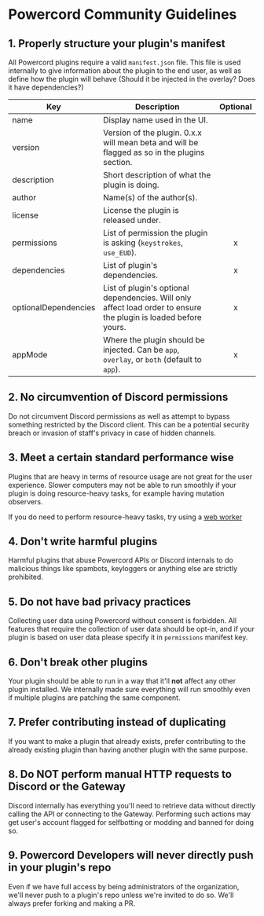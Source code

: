 # Powercord Community Guidelines

## 1. Properly structure your plugin's manifest

All Powercord plugins require a valid `manifest.json` file.
This file is used internally to give information about the plugin to the end user, as well as define how the plugin
will behave (Should it be injected in the overlay? Does it have dependencies?)

| Key                  | Description                                                                                                     | Optional |
|----------------------|-----------------------------------------------------------------------------------------------------------------|:----------:|
| name                 | Display name used in the UI.                                                                                     |          |
| version              | Version of the plugin. 0.x.x will mean beta and will be flagged as so in the plugins section.                                 |          |
| description          | Short description of what the plugin is doing.                                                                   |          |
| author               | Name(s) of the author(s).                                                                                        |          |
| license              | License the plugin is released under.                                                                                     |          |
| permissions          | List of permission the plugin is asking (`keystrokes`, `use_EUD`).                                               | x        |
| dependencies         | List of plugin's dependencies.                                                                                | x        |
| optionalDependencies | List of plugin's optional dependencies. Will only affect load order to ensure the plugin is loaded before yours. | x        |
| appMode              | Where the plugin should be injected. Can be `app`, `overlay`, or `both` (default to `app`).                      | x        |

## 2. No circumvention of Discord permissions

Do not circumvent Discord permissions as well as attempt to bypass something restricted by the Discord client. This can be a potential security breach or invasion of staff's privacy in case of hidden channels.

## 3. Meet a certain standard performance wise

Plugins that are heavy in terms of resource usage are not great for the user experience. Slower computers may not
be able to run smoothly if your plugin is doing resource-heavy tasks, for example having mutation observers.

If you do need to perform resource-heavy tasks, try using a [web worker](https://developer.mozilla.org/en-US/docs/Web/API/Web_Workers_API/Using_web_workers)

## 4. Don't write harmful plugins

Harmful plugins that abuse Powercord APIs or Discord internals to do malicious things like spambots, keyloggers
or anything else are strictly prohibited.

## 5. Do not have bad privacy practices

Collecting user data using Powercord without consent is forbidden. All features that require the collection of user data
should be opt-in, and if your plugin is based on user data please specify it in `permissions` manifest key.

## 6. Don't break other plugins

Your plugin should be able to run in a way that it'll **not** affect any other plugin installed. We internally made
sure everything will run smoothly even if multiple plugins are patching the same component.

## 7. Prefer contributing instead of duplicating

If you want to make a plugin that already exists, prefer contributing to the already existing plugin than having another
plugin with the same purpose.

## 8. Do **NOT** perform manual HTTP requests to Discord or the Gateway

Discord internally has everything you'll need to retrieve data without directly calling the API or connecting to the
Gateway. Performing such actions may get user's account flagged for selfbotting or modding and banned for doing so.

## 9. Powercord Developers will never directly push in your plugin's repo

Even if we have full access by being administrators of the organization, we'll never push to a plugin's repo unless
we're invited to do so. We'll always prefer forking and making a PR.
